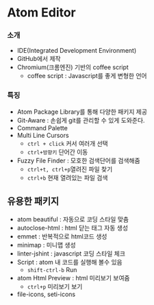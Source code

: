 # Atom Editor

### 소개

- IDE(Integrated Development Environment)
- GitHub에서 제작
- Chromium(크롬엔진) 기반의 coffee script
  - coffee script : Javascript를 좋게 변형한 언어



### 특징

- Atom Package Library를 통해 다양한 패키지 제공
- Git-Aware : 손쉽게 git를 관리할 수 있게 도와준다.
- Command Palette 
- Multi Line Cursors
  - `ctrl + click` 커서 여러개 선택
  - `ctrl+방향키` 단어간 이동
- Fuzzy File Finder : 모호한 검색단어를 검색해줌
  - `ctrl+t, ctrl+p`열려진 파일 찾기
  - `ctrl+b` 현재 열려있는 파일 검색



## 유용한 패키지

- atom beautiful : 자동으로 코딩 스타일 맞춤
- autoclose-html : html 닫는 태그 자동 생성
- emmet : 반복적으로 html코드 생성
- minimap : 미니맵 생성
- linter-jshint : javascript 코딩 스타일 체크
- Script : atom 내 코드를 실행해 볼수 있음
  - `shift-ctrl-b` Run
- atom Html Preview : html 미리보기 보여줌
  - `ctrl+p` 미리보기 보기
- file-icons, seti-icons